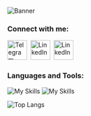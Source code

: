![Banner](https://i.ibb.co/6JdX7Sp/banner-Github.png)

### Connect with me:

[<img alt="Telegram" width="45px" src="https://camo.githubusercontent.com/f4b401dd7cd9b7840fd31acafd49e151a80e4c9600bf219934461b96dd98e013/68747470733a2f2f6564656e742e6769746875622e696f2f537570657254696e7949636f6e732f696d616765732f7376672f74656c656772616d2e737667" />](https://t.me/azhitenev)&nbsp;&nbsp;[<img alt="LinkedIn" width="45px" src="https://camo.githubusercontent.com/c8a9c5b414cd812ad6a97a46c29af67239ddaeae08c41724ff7d945fb4c047e5/68747470733a2f2f6564656e742e6769746875622e696f2f537570657254696e7949636f6e732f696d616765732f7376672f6c696e6b6564696e2e737667" />](https://www.linkedin.com/in/andrey-zhitenev-2494a517b/)&nbsp;&nbsp;[<img alt="LinkedIn" width="45px" src="https://camo.githubusercontent.com/4a3dd8d10a27c272fd04b2ce8ed1a130606f95ea6a76b5e19ce8b642faa18c27/68747470733a2f2f6564656e742e6769746875622e696f2f537570657254696e7949636f6e732f696d616765732f7376672f676d61696c2e737667" />](mailto:zhitenev.andr@gmail.com)
<br />

### Languages and Tools:

![My Skills](https://skillicons.dev/icons?i=js,ts,html,css,sass,vue,react,redux)
![My Skills](https://skillicons.dev/icons?i=vscode,git,figma,ps,firebase,tailwind,jquery,wordpress)
<br />

![Top Langs](https://github-readme-stats.vercel.app/api/top-langs/?username=twiar)
<br />
